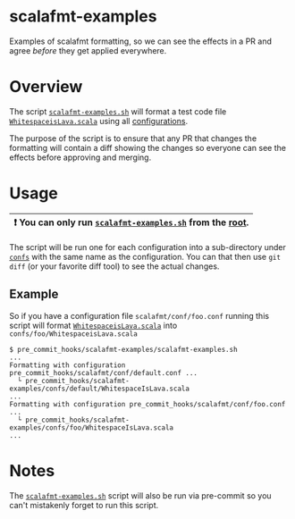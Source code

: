 # scalafmt-examples

Examples of scalafmt formatting, so we can see the effects in a PR and agree _before_ they get applied everywhere.

# Overview

The script [`scalafmt-examples.sh`](scalafmt-examples.sh) will format a test code file
[`WhitespaceisLava.scala`](templates/WhitespaceIsLava.scala) using all [configurations](../scalafmt/conf).

The purpose of the script is to ensure that any PR that changes the formatting will contain a diff showing
the changes so everyone can see the effects before approving and merging.

# Usage

| :exclamation: You can only run  [`scalafmt-examples.sh`](scalafmt-examples.sh) from the [root](/). |
|-----|

The script will be run one for each configuration into a sub-directory under [`confs`](confs) with the same name as
the configuration. You can that then use `git diff` (or your favorite diff tool) to see the actual changes.

## Example

So if you have a configuration file `scalafmt/conf/foo.conf` running this script will format
[`WhitespaceisLava.scala`](templates/WhitespaceIsLava.scala) into `confs/foo/WhitespaceisLava.scala`

```shell script
$ pre_commit_hooks/scalafmt-examples/scalafmt-examples.sh
...
Formatting with configuration pre_commit_hooks/scalafmt/conf/default.conf ...
  └ pre_commit_hooks/scalafmt-examples/confs/default/WhitespaceIsLava.scala
...
Formatting with configuration pre_commit_hooks/scalafmt/conf/foo.conf ...
  └ pre_commit_hooks/scalafmt-examples/confs/foo/WhitespaceIsLava.scala
...
```

# Notes

The [`scalafmt-examples.sh`](scalafmt-examples.sh) script will also be run via pre-commit so you can't mistakenly
forget to run this script.
